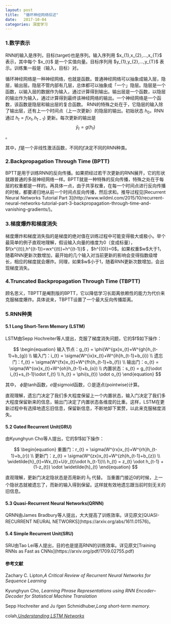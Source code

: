 ```yaml
---
layout: post
title:  "循环神经网络综述"
date:   2017-10-04
categories: 深度学习
---
```



<h3>1.数学表示</h3>
RNN的输入是序列，目标(target)也是序列。输入序列用 $x_{1},x_{2},...,x_{T}$ 表示，其中每个 $x_{t}$ 是一个实值向量。目标序列用 $y_{1},y_{2},...,y_{T}$ 表示。训练集一般是（输入，目标）对。

循环神经网络是一种神经网络，也就是函数。普通神经网络可以抽象成输入层，隐层，输出层。隐层不管内部有几层，总体都可以抽象成「一个」隐层。隐层是一个函数，以输入层的数据作为输入，通过计算得到输出。输出层是一个函数，以隐层的输出作为输入，通过计算得到最终该神经网络的输出。一个神经网络是一个函数，该函数是隐层和输出层的复合函数。
RNN的特殊之处在于，它隐层的输入除了输出层，还有上一个时间点（上一次更新）的隐层的输出。初始状态 $h_{0}$，RNN通过 $h_{t} =f(x_{t},h_{t-1})$ 更新。每次更新的输出是 $$\hat{y}_{t}=g(h_{t})$$。

其中，$f$是一个非线性激活函数，不同的$f$决定不同的RNN种类。

<h3>2.Backpropagation Through Time (BPTT)</h3>
BPTT是用于训练RNN的反向传播。如果把经过若干次更新的RNN展开，它的形状就跟普通的多层神经网络一样。BPTT就是一种特殊的反向传播，特殊之处在于每层的权重都是一样的。再具体一点，由于共享权重，在每一个时间点进行反向传播的时候，都要递归地从前一个时间点反向传播，然后求和。推导过程见[Recurrent Neural Networks Tutorial Part 3](http://www.wildml.com/2015/10/recurrent-neural-networks-tutorial-part-3-backpropagation-through-time-and-vanishing-gradients/)。
<h3>3.梯度爆炸和梯度消失</h3>
梯度爆炸和梯度消失指的是梯度的绝对值在训练过程中可能变得极大或极小。举个最简单的例子直观地理解，假设输入向量的维度为0（变成标量）， $f(x^{(t)},h^{(t-1})=wx^{(t)}+h^{(t-1)}$ ，$h^{(0)}=0$。如果权重$w$大于1，随着RNN更新次数增加，最开始的几个输入对当前更新的影响会变得指数级增长，相应的梯度就会爆炸。同理，如果$w$小于1，随着RNN更新次数增加，会出现梯度消失。

<h3>4.Truncated Backpropagation Through Time (TBPTT)</h3>
顾名思义，TBPTT是阉割版的BPTT，它以降低学习长距离依赖性的能力为代价来克服梯度爆炸。具体说来，TBPTT设置了一个最大反向传播距离。


<h3>5.RNN种类</h3>
<h4>5.1 Long Short-Term Memory (LSTM)</h4>
LSTM由Sepp Hochreiter等人提出，克服了梯度消失问题，它的$f$如下操作：

$$
\begin{equation}
 输入节点：g_{t} = \phi(W^{gx}x_{t}+W^{gh}h_{t-1}+b_{g}) \\
 输入门：i_{t} = \sigma(W^{ix}x_{t}+W^{ih}h_{t-1}+b_{i}) \\
 遗忘门：f_{t} = \sigma(W^{fx}x_{t}+W^{fh}h_{t-1}+b_{f}) \\
 输出门：o_{t} = \sigma(W^{ox}x_{t}+W^{oh}h_{t-1}+b_{o}) \\
 内置状态：s_{t} = g_{t}\odot i_{t}+s_{t-1}\odot f_{t}   \\
 h_{t} = \phi(s_{t}) \odot o_{t}
\end{equation}
$$

其中， $\phi$是tanh函数，$\sigma$是sigmoid函数，$\odot$是逐点(pointwise)计算。

直观理解，遗忘门决定了我们多大程度保留上一个内置状态，输入门决定了我们多大程度保留新来的信息，输出门决定了内置状态各维度的比重。这样，LSTM在更新过程中有选择地遗忘旧信息，保留新信息，不断地卸下累赘，以此来克服梯度消失。

<h4>5.2 Gated Recurrent Unit(GRU)</h4>
由Kyunghyun Cho等人提出，它的$f$如下操作：

$$
\begin{equation}
 重置门：r_{t} = \sigma(W^{rx}x_{t}+W^{rh}h_{t-1}+b_{r}) \\
 更新门：z_{t} = \sigma(W^{zx}x_{t}+W^{zh}h_{t-1}+b_{z}) \\
 \widetilde{h}_{t}=Wx_{t}+U(r_{t}\odot h_{t-1})\\
 h_{t} = z_{t} \odot h_{t-1} + (1-z_{t}) \odot \widetilde{h}_{t}
\end{equation}
$$

直观理解，更新门决定隐状态是否用新的 $\widetilde{h}_{t}$ 代替。 当重置门接近0的时候，上一个隐状态就被遗忘了，而新的输入得到保留。这样就有效地遗忘跟当前时刻无关的旧信息。
<h4>5.3 Quasi-Recurrent Neural Networks(QRNN)</h4>
QRNN由James Bradbury等人提出，大大提高了训练效率。详见原文[QUASI-RECURRENT NEURAL NETWORKS](https://arxiv.org/abs/1611.01576)。
<h4>5.4 Simple Recurrent Unit(SRU)</h4>
SRU由Tao Lei等人提出，目的也是提高RNN的训练效率。详见原文[Training RNNs as Fast as CNNs](https://arxiv.org/pdf/1709.02755.pdf)







<br>

<h4>参考文献</h4>

Zachary C. Lipton,*A Critical Review of Recurrent Neural Networks for Sequence Learning*

Kyunghyun Cho, *Learning Phrase Representations using RNN Encoder–Decoder for Statistical Machine Translation*

Sepp Hochreiter and Ju ̈rgen Schmidhuber,*Long short-term memory.*

colah,[*Understanding LSTM Networks*
](http://colah.github.io/posts/2015-08-Understanding-LSTMs/)
